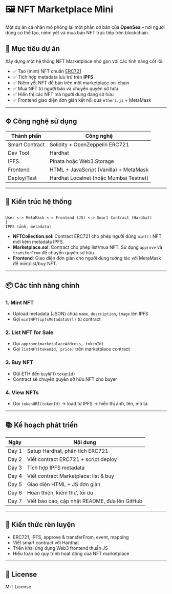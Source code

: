 # 🖼️ NFT Marketplace Mini

Một dự án cá nhân mô phỏng lại một phần cơ bản của **OpenSea** – nơi người dùng có thể tạo, niêm yết và mua bán NFT trực tiếp trên blockchain.

## 🎯 Mục tiêu dự án

Xây dựng một hệ thống NFT Marketplace nhỏ gọn với các tính năng cốt lõi:

- ✅ Tạo (mint) NFT chuẩn [ERC721](https://eips.ethereum.org/EIPS/eip-721)
- ✅ Tích hợp metadata lưu trữ trên **IPFS**
- ✅ Niêm yết NFT để bán trên một marketplace on-chain
- ✅ Mua NFT từ người bán và chuyển quyền sở hữu
- ✅ Hiển thị các NFT mà người dùng đang sở hữu
- ✅ Frontend giao diện đơn giản kết nối qua `ethers.js` + MetaMask

---

## ⚙️ Công nghệ sử dụng

| Thành phần | Công nghệ |
|------------|-----------|
| Smart Contract | Solidity + OpenZeppelin ERC721 |
| Dev Tool | Hardhat |
| IPFS | Pinata hoặc Web3.Storage |
| Frontend | HTML + JavaScript (Vanilla) + MetaMask |
| Deploy/Test | Hardhat Localnet (hoặc Mumbai Testnet) |

---

## 🧱 Kiến trúc hệ thống

```

User <-> MetaMask <-> Frontend (JS) <-> Smart Contract (Hardhat)
|
IPFS (ảnh, metadata)

```

- **NFTCollection.sol**: Contract ERC721 cho phép người dùng `mint()` NFT mới kèm metadata IPFS.
- **Marketplace.sol**: Contract cho phép list/mua NFT. Sử dụng `approve` và `transferFrom` để chuyển quyền sở hữu.
- **Frontend**: Giao diện đơn giản cho người dùng tương tác với MetaMask để mint/list/buy NFT.

---

## 📦 Các tính năng chính

### 1. Mint NFT
- Upload metadata (JSON) chứa `name`, `description`, `image` lên IPFS
- Gọi `mintNFT(ipfsMetadataUrl)` từ contract

### 2. List NFT for Sale
- Gọi `approve(marketplaceAddress, tokenId)`
- Gọi `listNFT(tokenId, price)` trên marketplace contract

### 3. Buy NFT
- Gửi ETH đến `buyNFT(tokenId)`
- Contract sẽ chuyển quyền sở hữu NFT cho buyer

### 4. View NFTs
- Gọi `tokenURI(tokenId)` → load từ IPFS → hiển thị ảnh, tên, mô tả

---

## 📚 Kế hoạch phát triển

| Ngày | Nội dung |
|------|----------|
| Day 1 | Setup Hardhat, phân tích ERC721 |
| Day 2 | Viết contract ERC721 + script deploy |
| Day 3 | Tích hợp IPFS metadata |
| Day 4 | Viết contract Marketplace: list & buy |
| Day 5 | Giao diện HTML + JS đơn giản |
| Day 6 | Hoàn thiện, kiểm thử, tối ưu |
| Day 7 | Viết báo cáo, cập nhật README, đưa lên GitHub |

---

## 🧠 Kiến thức rèn luyện

- ERC721, IPFS, approve & transferFrom, event, mapping
- Viết smart contract với Hardhat
- Triển khai ứng dụng Web3 frontend thuần JS
- Hiểu toàn bộ quy trình hoạt động của NFT marketplace

---

## 📎 License

MIT License
